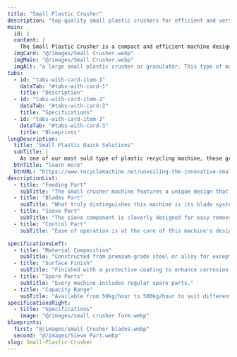 ```yaml
---
title: "Small Plastic Crusher"
description: "top-quality small plastic crushers for efficient and versatile crushing"
main:
  id: 1
  content: |
    The Small Plastic Crusher is a compact and efficient machine designed for the reduction of plastic waste. This device is perfect for recycling operations, significantly reducing the size of plastic materials for easier management and disposal.
  imgCard: "@/images/Small Crusher.webp"
  imgMain: "@/images/Small Crusher.webp"
  imgAlt: "a large small plastic crusher or granulator. This type of machine is often used for recycling plastics, as it can break down large pieces of plastic into smaller flakes or pellets. The machine has a hopper on top where the plastic is fed in, and a chamber below where the plastic is shredded by rotating blades. The shredded plastic is then collected in a bin or container at the bottom of the machine."
tabs:
  - id: "tabs-with-card-item-1"
    dataTab: "#tabs-with-card-1"
    title: "Description"
  - id: "tabs-with-card-item-2"
    dataTab: "#tabs-with-card-2"
    title: "Specifications"
  - id: "tabs-with-card-item-3"
    dataTab: "#tabs-with-card-3"
    title: "Blueprints"
longDescription:
  title: "Small Plastic Quick Solutions"
  subTitle: |
    As one of our most sold type of plastic recycling machine, these granulators are packaged in many of our complete recycling solutions including our popular PET bottle washing lines, plastic film recycling lines,and more.
  btnTitle: "learn more"
  btnURL: "https://www.recyclemachine.net/unveiling-the-innovative-small-crusher-machine/.html"
descriptionList:
  - title: "Feeding Part"
    subTitle: "The small crusher machine features a unique design that prevents material backflow, ensuring a smooth processing experience. The large and sturdy feeding mouth can handle a diverse range of materials, enhancing its versatility across various industrial applications. This design not only boosts efficiency but also significantly lowers the risk of jams and delays."
  - title: "Blades Part"
    subTitle: "What truly distinguishes this machine is its blade system. The blades can be adjusted from outside the machine, a feature that drastically cuts downtime. This quick-adjust mechanism allows for immediate response to different material types, maintaining consistent output quality without the need for prolonged machine downtime."
  - title: "Sieve Part"
    subTitle: "The sieve component is cleverly designed for easy removal and installation. This modular approach enables quick adaptation to different screening requirements, ensuring that the machine can effortlessly handle a wide variety of materials. The maintenance ease and flexibility this part provides is a testament to the machine’s well-considered design."
  - title: "Control Part"
    subTitle: "Ease of operation is at the core of this machine's design. The one-start and one-stop functionality make it user-friendly for operators of all skill levels. Additionally, the hydraulic opening feature improves safety and access for routine maintenance, further minimizing potential operational downtime."

specificationsLeft:
  - title: "Material Composition"
    subTitle: "Constructed from premium-grade steel or alloy for exceptional strength and durability."
  - title: "Surface Finish"
    subTitle: "Finished with a protective coating to enhance corrosion resistance and extend service life."
  - title: "Spare Parts"
    subTitle: "Every machine includes regular spare parts."
  - title: "Capacity Range"
    subTitle: "Available from 50kg/hour to 500kg/hour to suit different working scenarios."
specificationsRight:
  - title: "Specifications"
    image: "@/images/small crusher form.webp"
blueprints:
  first: "@/images/small Crusher blades.webp"
  second: "@/images/Sieve Part.webp"
slug: Small-Plastic-Crusher    
---
```

